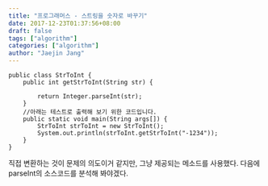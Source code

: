 ```yaml
---
title: "프로그래머스 - 스트링을 숫자로 바꾸기"
date: 2017-12-23T01:37:56+08:00
draft: false
tags: ["algorithm"]
categories: ["algorithm"]
author: "Jaejin Jang"
---
```


```
public class StrToInt {
    public int getStrToInt(String str) {

        return Integer.parseInt(str);
    }
    //아래는 테스트로 출력해 보기 위한 코드입니다.
    public static void main(String args[]) {
        StrToInt strToInt = new StrToInt();
        System.out.println(strToInt.getStrToInt("-1234"));
    }
}
```
직접 변환하는 것이 문제의 의도이거 같지만, 그냥 제공되는 메소드를 사용했다. 다음에 parseInt의 소스코드를 분석해 봐야겠다.
